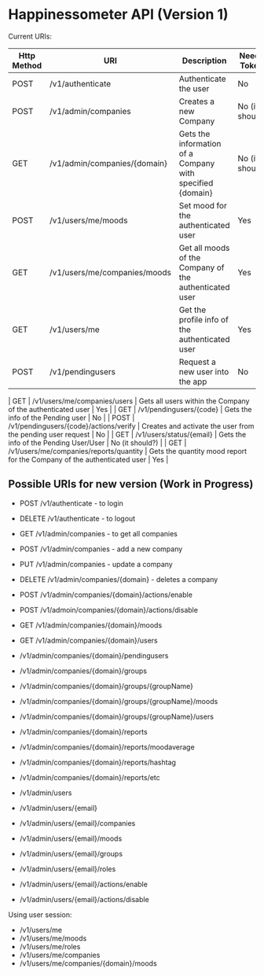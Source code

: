# Happinessometer API (Version 1)

Current URIs:

| Http Method | URI | Description | Needs Token |
| ----------- | --- | ----------- | ----------- |
| POST | /v1/authenticate | Authenticate the user | No |
| POST | /v1/admin/companies | Creates a new Company | No (it should) |
| GET | /v1/admin/companies/{domain} | Gets the information of a Company with specified {domain} | No (it should) |
| POST | /v1/users/me/moods | Set mood for the authenticated user | Yes |
| GET | /v1/users/me/companies/moods | Get all moods of the Company of the authenticated user | Yes |
| GET | /v1/users/me | Get the profile info of the authenticated user | Yes |
| POST | /v1/pendingusers | Request a new user into the app | No |

| GET | /v1/users/me/companies/users | Gets all users within the Company of the authenticated user | Yes |
| GET | /v1/pendingusers/{code} | Gets the info of the Pending user | No |
| POST | /v1/pendingusers/{code}/actions/verify | Creates and activate the user from the pending user request | No |
| GET | /v1/users/status/{email} | Gets the info of the Pending User/User | No (it should?) |
| GET | /v1/users/me/companies/reports/quantity | Gets the quantity mood report for the Company of the authenticated user | Yes |

## Possible URIs for new version (Work in Progress)

* POST /v1/authenticate - to login
* DELETE /v1/authenticate - to logout

* GET /v1/admin/companies - to get all companies
* POST /v1/admin/companies - add a new company
* PUT /v1/admin/companies - update a company
* DELETE /v1/admin/companies/{domain} - deletes a company

* POST /v1/admin/companies/{domain}/actions/enable
* POST /v1/admoin/companies/{domain}/actions/disable

* GET /v1/admin/companies/{domain}/moods
* GET /v1/admin/companies/{domain}/users

* /v1/admin/companies/{domain}/pendingusers
* /v1/admin/companies/{domain}/groups
* /v1/admin/companies/{domain}/groups/{groupName}
* /v1/admin/companies/{domain}/groups/{groupName}/moods
* /v1/admin/companies/{domain}/groups/{groupName}/users
* /v1/admin/companies/{domain}/reports
* /v1/admin/companies/{domain}/reports/moodaverage
* /v1/admin/companies/{domain}/reports/hashtag
* /v1/admin/companies/{domain}/reports/etc
* /v1/admin/users
* /v1/admin/users/{email}
* /v1/admin/users/{email}/companies
* /v1/admin/users/{email}/moods
* /v1/admin/users/{email}/groups
* /v1/admin/users/{email}/roles
* /v1/admin/users/{email}/actions/enable
* /v1/admin/users/{email}/actions/disable

Using user session:

* /v1/users/me
* /v1/users/me/moods
* /v1/users/me/roles
* /v1/users/me/companies
* /v1/users/me/companies/{domain}/moods
